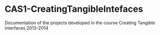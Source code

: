 CAS1-CreatingTangibleIntefaces
==============================

Documentation of the projects developed in the course Creating Tangible Interfaces 2013-2014
